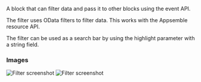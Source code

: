 A block that can filter data and pass it to other blocks using the event API.

The filter uses OData filters to filter data. This works with the Appsemble resource API.

The filter can be used as a search bar by using the highlight parameter with a string field.

### Images

![Filter screenshot](https://gitlab.com/appsemble/appsemble/-/raw/0.34.11/config/assets/filter.png)
![Filter screenshot](https://gitlab.com/appsemble/appsemble/-/raw/0.34.11/config/assets/filter-search-bar.png)

